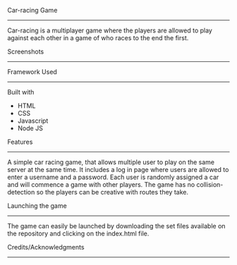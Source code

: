Car-racing Game

---

Car-racing is a multiplayer game where the players are allowed to play against each other in a game of who races to the end the first.



Screenshots

---



Framework Used

---

Built with

- HTML
- CSS
- Javascript
- Node JS
  

Features

---

A simple car racing game, that allows multiple user to play on the same server at the same time. It includes a log in page where users are allowed to enter a username and a password. Each user is randomly assigned a car and will commence a game with other players. The game has no collision-detection so the players can be creative with routes they take.



Launching the game

---

The game can easily be launched by downloading the set files available on the repository and clicking on the index.html file.



Credits/Acknowledgments

---


